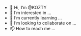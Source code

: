 - 👋 Hi, I’m @KOZTY
- 👀 I’m interested in ...
- 🌱 I’m currently learning ...
- 💞️ I’m looking to collaborate on ...
- 📫 How to reach me ...

<!---
KOZTY/KOZTY is a ✨ special ✨ repository because its `README.md` (this file) appears on your GitHub profile.
You can click the Preview link to take a look at your changes.
--->
